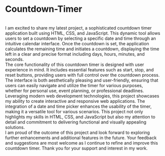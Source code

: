 # Countdown-Timer
<br>
I am excited to share my latest project, a sophisticated countdown timer application built using HTML, CSS, and JavaScript. This dynamic tool allows users to set a countdown by selecting a specific date and time through an intuitive calendar interface. Once the countdown is set, the application calculates the remaining time and initiates a countdown, displaying the time left in a clear and precise format including days, hours, minutes, and seconds.
<br>
The core functionality of this countdown timer is designed with user experience in mind. It includes essential features such as start, stop, and reset buttons, providing users with full control over the countdown process. The interface is both aesthetically pleasing and user-friendly, ensuring that users can easily navigate and utilize the timer for various purposes, whether for personal use, event planning, or professional deadlines.
<br>
Leveraging modern web development technologies, this project showcases my ability to create interactive and responsive web applications. The integration of a date and time picker enhances the usability of the timer, making it a versatile tool for various scenarios. This project not only highlights my skills in HTML, CSS, and JavaScript but also my attention to detail and commitment to delivering functional and visually appealing solutions.
<br>
I am proud of the outcome of this project and look forward to exploring further enhancements and additional features in the future. Your feedback and suggestions are most welcome as I continue to refine and improve this countdown timer. Thank you for your support and interest in my work.
